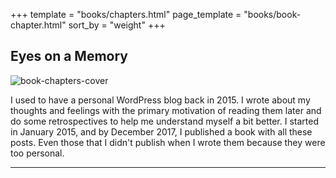 +++
template = "books/chapters.html"
page_template = "books/book-chapter.html"
sort_by = "weight"
+++

## Eyes on a Memory

![book-chapters-cover](/images/books/oeur/oeur-cover.jpg)

I used to have a personal WordPress blog back in 2015. I wrote about my thoughts and feelings with the primary
motivation of reading them later and do some retrospectives to help me understand myself a bit better. I started in
January 2015, and by December 2017, I published a book with all these posts. Even those that I didn't publish when I
wrote them because they were too personal.

---
